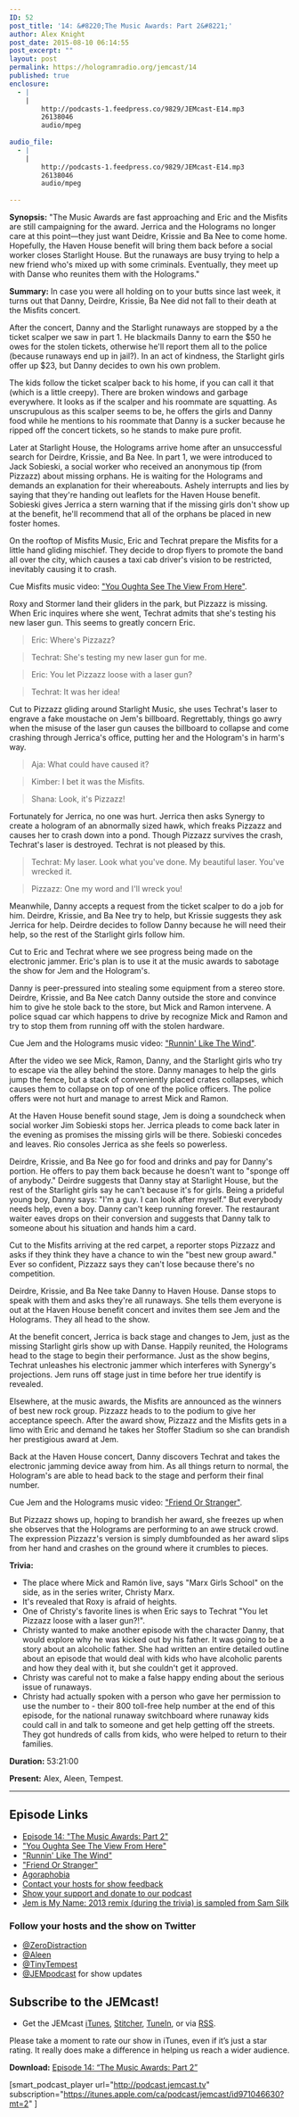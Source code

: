 ```yaml
---
ID: 52
post_title: '14: &#8220;The Music Awards: Part 2&#8221;'
author: Alex Knight
post_date: 2015-08-10 06:14:55
post_excerpt: ""
layout: post
permalink: https://hologramradio.org/jemcast/14
published: true
enclosure:
  - |
    |
        http://podcasts-1.feedpress.co/9829/JEMcast-E14.mp3
        26138046
        audio/mpeg
        
audio_file:
  - |
    |
        http://podcasts-1.feedpress.co/9829/JEMcast-E14.mp3
        26138046
        audio/mpeg
        
---
```

__Synopsis:__ "The Music Awards are fast approaching and Eric and the Misfits are still campaigning for the award. Jerrica and the Holograms no longer care at this point—they just want Deidre, Krissie and Ba Nee to come home. Hopefully, the Haven House benefit will bring them back before a social worker closes Starlight House. But the runaways are busy trying to help a new friend who's mixed up with some criminals. Eventually, they meet up with Danse who reunites them with the Holograms."

__Summary:__ In case you were all holding on to your butts since last week, it turns out that Danny, Deirdre, Krissie, Ba Nee did not fall to their death at the Misfits concert.

After the concert, Danny and the Starlight runaways are stopped by a the ticket scalper we saw in part 1. He blackmails Danny to earn the $50 he owes for the stolen tickets, otherwise he'll report them all to the police (because runaways end up in jail?). In an act of kindness, the Starlight girls offer up $23, but Danny decides to own his own problem.

The kids follow the ticket scalper back to his home, if you can call it that (which is a little creepy). There are broken windows and garbage everywhere. It looks as if the scalper and his roommate are squatting. As unscrupulous as this scalper seems to be, he offers the girls and Danny food while he mentions to his roommate that Danny is a sucker because he ripped off the concert tickets, so he stands to make pure profit.

Later at Starlight House, the Holograms arrive home after an unsuccessful search for Deirdre, Krissie, and Ba Nee. In part 1, we were introduced to Jack Sobieski, a social worker who received an anonymous tip (from Pizzazz) about missing orphans. He is waiting for the Holograms and demands an explanation for their whereabouts. Ashely interrupts and lies by saying that they're handing out leaflets for the Haven House benefit. Sobieski gives Jerrica a stern warning that if the missing girls don't show up at the benefit, he'll recommend that all of the orphans be placed in new foster homes.

On the rooftop of Misfits Music, Eric and Techrat prepare the Misfits for a little hand gliding mischief. They decide to drop flyers to promote the band all over the city, which causes a taxi cab driver's vision to be restricted, inevitably causing it to crash.

Cue Misfits music video: ["You Oughta See The View From Here"][You Oughta See The View From Here].

Roxy and Stormer land their gliders in the park, but Pizzazz is missing. When Eric inquires where she went, Techrat admits that she's testing his new laser gun. This seems to greatly concern Eric.

> Eric: Where's Pizzazz?

> Techrat: She's testing my new laser gun for me.

> Eric: You let Pizzazz loose with a laser gun?

> Techrat: It was her idea!

Cut to Pizzazz gliding around Starlight Music, she uses Techrat's laser to engrave a fake moustache on Jem's billboard. Regrettably, things go awry when the misuse of the laser gun causes the billboard to collapse and come crashing through Jerrica's office, putting her and the Hologram's in harm's way.

> Aja: What could have caused it?

> Kimber: I bet it was the Misfits.

> Shana: Look, it's Pizzazz!

Fortunately for Jerrica, no one was hurt. Jerrica then asks Synergy to create a hologram of an abnormally sized hawk, which freaks Pizzazz and causes her to crash down into a pond. Though Pizzazz survives the crash, Techrat's laser is destroyed. Techrat is not pleased by this.

> Techrat: My laser. Look what you've done. My beautiful laser. You've wrecked it.

> Pizzazz: One my word and I'll wreck you!

Meanwhile, Danny accepts a request from the ticket scalper to do a job for him. Deirdre, Krissie, and Ba Nee try to help, but Krissie suggests they ask Jerrica for help. Deirdre decides to follow Danny because he will need their help, so the rest of the Starlight girls follow him.

Cut to Eric and Techrat where we see progress being made on the electronic jammer. Eric's plan is to use it at the music awards to sabotage the show for Jem and the Hologram's.

Danny is peer-pressured into stealing some equipment from a stereo store. Deirdre, Krissie, and Ba Nee catch Danny outside the store and convince him to give he stole back to the store, but Mick and Ramon intervene. A police squad car which happens to drive by recognize Mick and Ramon and try to stop them from running off with the stolen hardware.

Cue Jem and the Holograms music video: ["Runnin' Like The Wind"][Runnin' Like The Wind].

After the video we see Mick, Ramon, Danny, and the Starlight girls who try to escape via the alley behind the store. Danny manages to help the girls jump the fence, but a stack of conveniently placed crates collapses, which causes them to collapse on top of one of the police officers. The police offers were not hurt and manage to arrest Mick and Ramon.

At the Haven House benefit sound stage, Jem is doing a soundcheck when social worker Jim Sobieski stops her. Jerrica pleads to come back later in the evening as promises the missing girls will be there. Sobieski concedes and leaves. Rio consoles Jerrica as she feels so powerless.

Deirdre, Krissie, and Ba Nee go for food and drinks and pay for Danny's portion. He offers to pay them back because he doesn't want to "sponge off of anybody." Deirdre suggests that Danny stay at Starlight House, but the rest of the Starlight girls say he can't because it's for girls. Being a prideful young boy, Danny says: "I'm a guy. I can look after myself." But everybody needs help, even a boy. Danny can't keep running forever. The restaurant waiter eaves drops on their conversion and suggests that Danny talk to someone about his situation and hands him a card.

Cut to the Misfits arriving at the red carpet, a reporter stops Pizzazz and asks if they think they have a chance to win the "best new group award." Ever so confident, Pizzazz says they can't lose because there's no competition.

Deirdre, Krissie, and Ba Nee take Danny to Haven House. Danse stops to speak with them and asks they're all runaways. She tells them everyone is out at the Haven House benefit concert and invites them see Jem and the Holograms. They all head to the show.

At the benefit concert, Jerrica is back stage and changes to Jem, just as the missing Starlight girls show up with Danse. Happily reunited, the Holograms head to the stage to begin their performance. Just as the show begins, Techrat unleashes his electronic jammer which interferes with Synergy's projections. Jem runs off stage just in time before her true identify is revealed.

Elsewhere, at the music awards, the Misfits are announced as the winners of best new rock group. Pizzazz heads to to the podium to give her acceptance speech. After the award show, Pizzazz and the Misfits gets in a limo with Eric and demand he takes her Stoffer Stadium so she can brandish her prestigious award at Jem.

Back at the Haven House concert, Danny discovers Techrat and takes the electronic jamming device away from him. As all things return to normal, the Hologram's are able to head back to the stage and perform their final number.

Cue Jem and the Holograms music video: ["Friend Or Stranger"][Friend Or Stranger].

But Pizzazz shows up, hoping to brandish her award, she freezes up when she observes that the Holograms are performing to an awe struck crowd. The expression Pizzazz's version is simply dumbfounded as her award slips from her hand and crashes on the ground where it crumbles to pieces.

__Trivia:__ 

- The place where Mick and Ramón live, says "Marx Girls School" on the side, as in the series writer, Christy Marx.
- It's revealed that Roxy is afraid of heights.
- One of Christy's favorite lines is when Eric says to Techrat "You let Pizzazz loose with a laser gun?!".
- Christy wanted to make another episode with the character Danny, that would explore why he was kicked out by his father. It was going to be a story about an alcoholic father. She had written an entire detailed outline about an episode that would deal with kids who have alcoholic parents and how they deal with it, but she couldn't get it approved.
- Christy was careful not to make a false happy ending about the serious issue of runaways.
- Christy had actually spoken with a person who gave her permission to use the number to - their 800 toll-free help number at the end of this episode, for the national runaway switchboard where runaway kids could call in and talk to someone and get help getting off the streets. They got hundreds of calls from kids, who were helped to return to their families.

__Duration:__ 53:21:00

__Present:__ Alex, Aleen, Tempest.

_________

## Episode Links

- [Episode 14: "The Music Awards: Part 2"][The Music Awards: Part 2]
- ["You Oughta See The View From Here"][You Oughta See The View From Here]
- ["Runnin' Like The Wind"][Runnin' Like The Wind]
- ["Friend Or Stranger"][Friend Or Stranger]
- [Agoraphobia][Agoraphobia]
- [Contact your hosts for show feedback][Contact]
- [Show your support and donate to our podcast][Donate]
- [Jem is My Name: 2013 remix (during the trivia) is sampled from Sam Silk][remix]

### Follow your hosts and the show on Twitter

- [@ZeroDistraction][ZeroDistraction]
- [@Aleen][Aleen]
- [@TinyTempest][TinyTempest]
- [@JEMpodcast][JEMcast] for show updates

## Subscribe to the JEMcast!

- Get the JEMcast [iTunes][iTunes], [Stitcher][Stitcher], [TuneIn][TuneIn], or via [RSS][RSS].

Please take a moment to rate our show in iTunes, even if it’s just a star rating. It really does make a difference in helping us reach a wider audience.

__Download:__ [Episode 14: “The Music Awards: Part 2”][E14]

[The Music Awards: Part 2]: http://jem.wikia.com/wiki/The_Music_Awards_(Part_2)
[You Oughta See The View From Here]: https://www.youtube.com/watch?v=svgjeOi7HmA
[Runnin' Like The Wind]: https://www.youtube.com/watch?v=_0gmymY252A
[Friend Or Stranger]: https://www.youtube.com/watch?v=EvZQpZIPVgU
[Agoraphobia]: https://en.wikipedia.org/wiki/Agoraphobia
[Contact]: https://jemcast.tv/contact
[Donate]: https://jemcast.tv/donate
[remix]: https://www.youtube.com/watch?v=LvDtQ7kTrgI
[ZeroDistraction]: https://twitter.com/zerodistraction
[Aleen]: https://twitter.com/aleen
[TinyTempest]: https://twitter.com/tinytempest
[JEMcast]: (https://twitter.com/JEMpodcast) 
[iTunes]: https://itunes.apple.com/ca/podcast/jemcast/id971046630
[Stitcher]: http://www.stitcher.com/podcast/jemcast
[TuneIn]: http://tunein.com/radio/JEMcast-p733327/
[RSS]: http://podcast.jemcast.tv
[E14]: http://podcasts-1.feedpress.co/9829/JEMcast-E14.mp3

[smart_podcast_player url="http://podcast.jemcast.tv" subscription="https://itunes.apple.com/ca/podcast/jemcast/id971046630?mt=2" ]